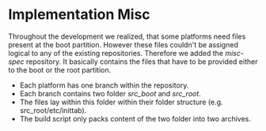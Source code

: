 # Implementation Misc
Throughout the development we realized, that some platforms need files present
at the boot partition. However these files couldn't be assigned logical to any
of the existing repositories. Therefore we added the *misc-spec* repository. It
basically contains the files that have to be provided either to the boot or the
root partition. 

* Each platform has one branch within the repository. 
* Each branch contains two folder *src_boot* and *src_root*.
* The files lay within this folder within their folder structure (e.g.
  src_root/etc/inittab). 
* The build script only packs content of the two folder into two archives.
